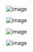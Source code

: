 
![image](https://github.com/user-attachments/assets/a9482de0-e3ca-4fde-8886-035077d61180)



![image](https://github.com/user-attachments/assets/b7ae958b-73b3-4707-9a1d-cbf55b314003)


![image](https://github.com/user-attachments/assets/55b20aaa-9dd3-45bf-b7d7-507e038a8d65)



![image](https://github.com/user-attachments/assets/57fa7064-2d2a-468a-8f3a-4f34d216a427)
